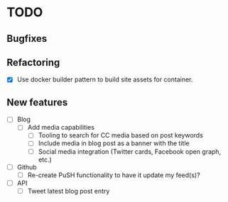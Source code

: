 # TODO

## Bugfixes

## Refactoring

- [x] Use docker builder pattern to build site assets for container.

## New features

- [ ] Blog
  - [ ] Add media capabilities
    - [ ] Tooling to search for CC media based on post keywords
    - [ ] Include media in blog post as a banner with the title
    - [ ] Social media integration (Twitter cards, Facebook open graph, etc.)
- [ ] Github
  - [ ] Re-create PuSH functionality to have it update my feed(s)?
- [ ] API
  - [ ] Tweet latest blog post entry

